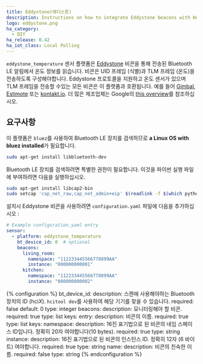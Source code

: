```yaml
---
title: Eddystone(에디스톤)
description: Instructions on how to integrate Eddystone beacons with Home Assistant in order to receive temperature data.
logo: eddystone.png
ha_category:
  - DIY
ha_release: 0.42
ha_iot_class: Local Polling
---
```


`eddystone_temperature` 센서 플랫폼은 [Eddystone](https://en.wikipedia.org/wiki/Eddystone_(Google)) 비콘을 통해 전송된 Bluetooth LE 알림에서 온도 정보를 읽습니다. 비콘은 UID 프레임 (식별)과 TLM 프레임 (온도)을 전송하도록 구성해야합니다. Eddystone 프로토콜을 지원하고 온도 센서가 있으며 TLM 프레임을 전송할 수있는 모든 비콘은 이 플랫폼과 호환됩니다. 예를 들어 [Gimbal](https://store.gimbal.com/collections/beacons/), [Estimote](https://estimote.com/) 또는 [kontakt.io](https://kontakt.io/ ). 더 많은 제조업체는 Google의 [this overview](https://developers.google.com/beacons/eddystone#beacon_manufacturers)를 참조하십시오.

## 요구사항

이 플랫폼은 `bluez`를 사용하여 Bluetooth LE 장치를 검색하므로 **a Linux OS with bluez installed**가 필요합니다.

```bash
sudo apt-get install libbluetooth-dev
```

Bluetooth LE 장치를 검색하려면 특별한 권한이 필요합니다. 이것을 파이썬 실행 파일에 부여하려면 다음을 실행하십시오.

```bash
sudo apt-get install libcap2-bin
sudo setcap 'cap_net_raw,cap_net_admin+eip' $(readlink -f $(which python3))
```

설치시 Eddystone 비콘을 사용하려면 `configuration.yaml` 파일에 다음을 추가하십시오 :

```yaml
# Example configuration.yaml entry
sensor:
  - platform: eddystone_temperature
    bt_device_id: 0  # optional
    beacons:
      living_room:
        namespace: "112233445566778899AA"
        instance: "000000000001"
      kitchen:
        namespace: "112233445566778899AA"
        instance: "000000000002"
```

{% configuration %}
bt_device_id:
  description: 스캔에 사용해야하는 Bluetooth 장치의 ID (hci*X*). `hcitool dev`를 사용하여 해당 기기를 찾을 수 있습니다.
  required: false
  default: 0
  type: integer
beacons:
  description: 모니터링해야 할 비콘.
  required: true
  type: list
  keys:
    entry:
      description: 비콘의 이름.
      required: true
      type: list
      keys:
        namespace:
          description: 16진 표기법으로 된 비콘의 네임 스페이스 ID입니다. 정확히 20자 여야합니다(10 bytes).
          required: true
          type: string
        instance:
          description: 16진 표기법으로 된 비콘의 인스턴스 ID. 정확히 12자 (6 바이트) 여야합니다.
          required: true
          type: string
        name:
          description: 비콘의 친숙한 이름.
          required: false
          type: string
{% endconfiguration %}
